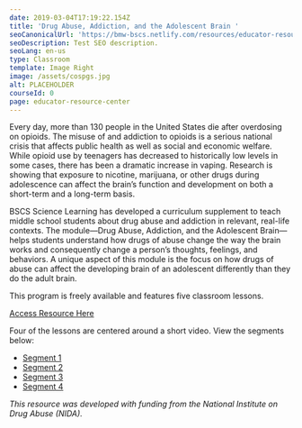 ```yaml
---
date: 2019-03-04T17:19:22.154Z
title: 'Drug Abuse, Addiction, and the Adolescent Brain '
seoCanonicalUrl: 'https://bmw-bscs.netlify.com/resources/educator-resource-center/drug-abuse'
seoDescription: Test SEO description.
seoLang: en-us
type: Classroom
template: Image Right
image: /assets/cospgs.jpg
alt: PLACEHOLDER
courseId: 0
page: educator-resource-center
---
```

Every day, more than 130 people in the United States die after overdosing on opioids. The misuse of and addiction to opioids is a serious national crisis that affects public health as well as social and economic welfare. While opioid use by teenagers has decreased to historically low levels in some cases, there has been a dramatic increase in vaping. Research is showing that exposure to nicotine, marijuana, or other drugs during adolescence can affect the brain’s function and development on both a short-term and a long-term basis.

BSCS Science Learning has developed a curriculum supplement to teach middle school students about drug abuse and addiction in relevant, real-life contexts. The module—Drug Abuse, Addiction, and the Adolescent Brain—helps students understand how drugs of abuse change the way the brain works and consequently change a person’s thoughts, feelings, and behaviors. A unique aspect of this module is the focus on how drugs of abuse can affect the developing brain of an adolescent differently than they do the adult brain. 

This program is freely available and features five classroom lessons.

<a class="btn btn-outline-secondary" href="https://media.bscs.org/bscsmw/educator-resource-center/nida--full.pdf" target="_blank" rel="noopener noreferrer">Access Resource Here</a>

Four of the lessons are centered around a short video. View the segments below:

* [Segment 1](https://vimeo.com/315712201)
* [Segment 2](https://vimeo.com/315712242)
* [Segment 3](https://vimeo.com/315712075)
* [Segment 4](https://vimeo.com/315712128)

_This resource was developed with funding from the National Institute on Drug Abuse (NIDA)._
